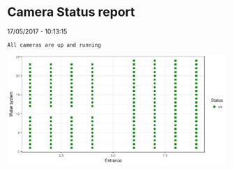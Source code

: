 Camera Status report
================
17/05/2017 - 10:13:15

    All cameras are up and running

![](camreport_files/figure-markdown_github/unnamed-chunk-2-1.png)
